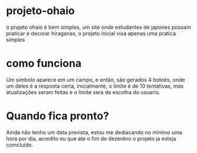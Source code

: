 # projeto-ohaio
o prajeto ohaio é bem simples, um site onde estudantes de japones possam praticar e decorar hiraganas, o projeto inicial visa apenas uma pratica simples

# como funciona
Um simbolo aparece em um campo, e então, são gerados 4 botoẽs, onde um deles é a resposta certa, inicialmente, o limite é de 10 tentativas, mas atualizações seram feitas e o limite sera da escolha do usuario.

# Quando fica pronto?
Ainda não tenho um data prevista, estou me dediacando no minimo uma hora por dia, acredito eu que ate o fim de dezenbro o projeto ja esteja comcluído.

